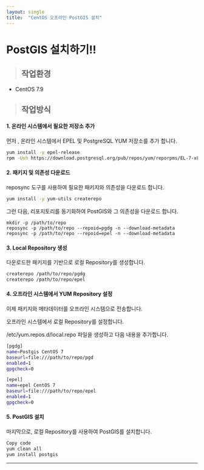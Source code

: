 ```yaml
---
layout: single
title:  "CentOS 오프라인 PostGIS 설치"
---
```


# PostGIS 설치하기!! 

> ## **작업환경**

- CentOS 7.9

  

> ## 작업방식



#### **1. 온라인 시스템에서 필요한 저장소 추가**

 먼저 , 온라인 시스템에서 EPEL 및 PostgreSQL YUM 저장소를 추가 합니다.

```sh
yum install -y epel-release
rpm -Uvh https://download.postgresql.org/pub/repos/yum/reporpms/EL-7-x86_64/pgdg-redhat-repo-latest.noarch.rpm
```



#### **2. 패키지 및 의존성 다운로드** 

reposync 도구를 사용하여 필요한 패키지와 의존성을 다운로드 합니다.

```sh
yum install -y yum-utils createrepo
```

그런 다음, 리포지토리를 동기화하여 PostGIS와 그 의존성을 다운로드 합니다.

```
mkdir -p /path/to/repo
reposync -p /path/to/repo --repoid=pgdg -n --download-metadata
reposync -p /path/to/repo --repoid=epel -n --download-metadata
```



#### **3. Local Repository 생성**

다운로드한 패키지를 기반으로 로컬 Repository를 생성합니다.

```sh
createrepo /path/to/repo/pgdg
createrepo /path/to/repo/epel
```



#### **4. 오프라인 시스템에서 YUM Repository 설정**

이제 패키지와 메타데이터를 오프라인 시스템으로 전송합니다.

오프라인 시스템에서 로컬 Repository를 설정합니다.

/etc/yum.repos.d/local.repo 파일을 생성하고 다음 내용을 추가합니다.

```sh
[pgdg]
name=Postgis CentOS 7 
baseurl=file:///path/to/repo/pgd
enabled=1
gpgcheck=0

[epel]
name=epel CentOS 7
baseurl=file:///path/to/repo/epel
enabled=1
gpgcheck=0
```



#### **5. PostGIS 설치**

마지막으로, 로컬 Repository를 사용하여 PostGIS를 설치합니다.

```sh
Copy code
yum clean all
yum install postgis
```

****



